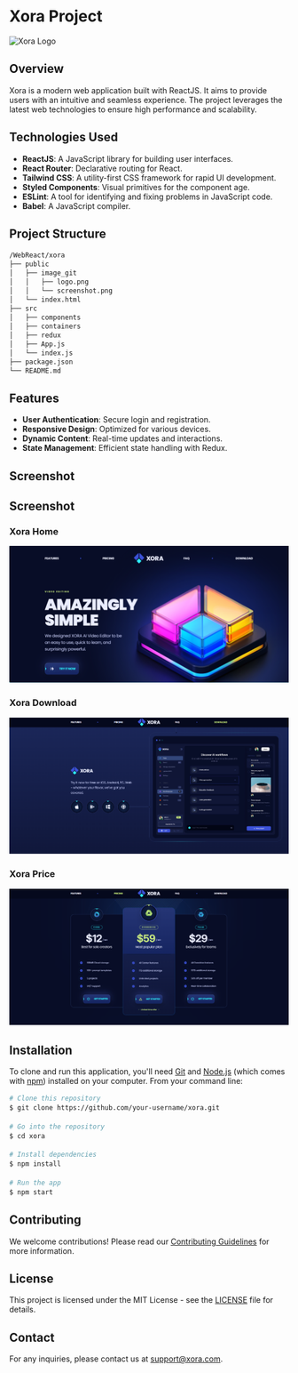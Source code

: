 # Xora Project

![Xora Logo](./public/image_git/logo.png)

## Overview

Xora is a modern web application built with ReactJS. It aims to provide users with an intuitive and seamless experience. The project leverages the latest web technologies to ensure high performance and scalability.

## Technologies Used

- **ReactJS**: A JavaScript library for building user interfaces.
- **React Router**: Declarative routing for React.
- **Tailwind CSS**: A utility-first CSS framework for rapid UI development.
- **Styled Components**: Visual primitives for the component age.
- **ESLint**: A tool for identifying and fixing problems in JavaScript code.
- **Babel**: A JavaScript compiler.

## Project Structure

```
/WebReact/xora
├── public
│   ├── image_git
│   │   ├── logo.png
│   │   └── screenshot.png
│   └── index.html
├── src
│   ├── components
│   ├── containers
│   ├── redux
│   ├── App.js
│   └── index.js
├── package.json
└── README.md
```

## Features

- **User Authentication**: Secure login and registration.
- **Responsive Design**: Optimized for various devices.
- **Dynamic Content**: Real-time updates and interactions.
- **State Management**: Efficient state handling with Redux.

## Screenshot

## Screenshot

### Xora Home
![Xora Home](./public/image_git/home.png)

### Xora Download
![Xora Download](./public/image_git/download.png)

### Xora Price
![Xora Price](./public/image_git/price.png)

## Installation

To clone and run this application, you'll need [Git](https://git-scm.com) and [Node.js](https://nodejs.org/en/download/) (which comes with [npm](http://npmjs.com)) installed on your computer. From your command line:

```bash
# Clone this repository
$ git clone https://github.com/your-username/xora.git

# Go into the repository
$ cd xora

# Install dependencies
$ npm install

# Run the app
$ npm start
```

## Contributing

We welcome contributions! Please read our [Contributing Guidelines](CONTRIBUTING.md) for more information.

## License

This project is licensed under the MIT License - see the [LICENSE](LICENSE) file for details.

## Contact

For any inquiries, please contact us at [support@xora.com](mailto:support@xora.com).
